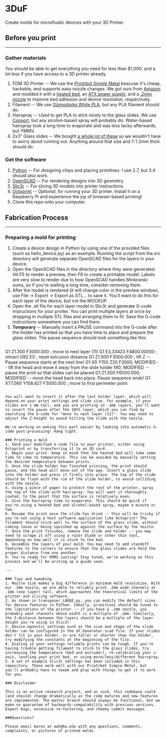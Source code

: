 # 3DuF
Create molds for microfluidic devices with  your 3D Printer.

## Before you print
---
### Gather materials
You should be able to get everything you need for less than $1,000, and a lot less if you have access to a 3D printer already.

1. FDM 3D Printer -- We use the [Printrbot Simple Metal](http://printrbot.com/product-category/3d-printers/simple-metal/) beacuse it's cheap, hackable, and supports easy nozzle changes. We got ours from [Amazon](http://amzn.com/B00IYC60IM) and modded it with a [heated bed](http://printrbot.com/shop/simple-metal-heated-bed/), an [ATX power supply](http://printrbot.com/shop/atx-power-supply/), and a [.2mm nozzle](http://printrbot.com/shop/tip-6-pack/) to improve bed adhesion and device resolution, respectively.
2. Filament -- We use [Gizmodorks White PLA](http://amzn.com/B00FG7BR22), but any PLA filament should do.
3. Hairspray -- Used to get PLA to stick nicely to the glass slides. We use [Consort](http://amzn.com/B000052Y6I), but any alcohol-based spray will probably do. Water-based hairspray took a long time to evaporate and was less tacky afterwards, but YMMV.
4. 2x3" Glass slides -- We bought [a whole lot of these]( http://amzn.com/B00EP0RUZ4) so we wouldn't have to worry about running out. Anything around that size and 1-1.2mm thick should do.

### Get the software

1. [Python](http://www.python.org/) -- For designing chips and placing primitives. I use 2.7, but 3.4 should also work.
2. [OpenSCAD](http://www.openscad.org/) -- For rendering designs into 3D geometry. 
3. [Slic3r](http://www.slic3r.org/) -- For slicing 3D models into printer instructions.
4. [Octoprint](http://www.octoprint.org/) -- *Optional*, for running your 3D printer. Install it on a Raspberry Pi and experience the joy of browser-based printing!
5. Clone this repo onto your computer.

## Fabrication Process
---
### Preparing a mold for printing

1. Create a device design in Python by using one of the provided files (such as hello_device.py) as an example. Running the script from the src directory will generate separate OpenSCAD files for the layers in your device.
2. Open the OpenSCAD files in the directory where they were generated. Hit F5 to render a preview, then F6 to create a printable model. Labels are very slow to render due to how OpenSCAD handles Minkowski sums, so if you're waiting a long time, consider removing them.
3. After the model is rendered (it will change color in the preview window), use File -> Export -> Export as STL... to save it. You'll want to do this for each layer of the device, but not the MOCKUP.
4. Open the .stl file for each layer model in Slic3r and generate G-code instructions for your printer. You can print multiple layers at once by dropping in multiple STL files and arranging them to fit. Save the G-code instructions somewhere you can find them.
5. **Temporary** -- Manually insert a PAUSE command into the G-code after the holder has printed so that you have time to place and prepare the glass slides. The pause sequence should look something like this:
   ```
G1 Z1.300 F3000.000 ; move to next layer (11)
G1 E3.33423 F4800.00000 ; retract
G92 E0 ; reset extrusion distance
G1 Z1.500 F3000.000 ; lift Z -- Pause sequence starts at the next line!
G1 X0 Y150 Z20 F3000;                     MODIFIED -- lift the head and move it away from the slide holder
M0;                                       MODIFIED -- pause the print so that slides can be placed
G1 Z1.500 F6000.000;                      MODIFIED -- move the head back into place. Pause sequence ends!
G1 X77.080 Y108.827 F3000.000 ; move to first perimeter point
   ```

   You will want to insert it after the last holder layer, which will depend on your print settings and slide size. For example, if your slides are 1 mm tall, and you are printing in .1mm layers, you'll want to insert the pause after the 10th layer, which you can find by searching the G-code for "move to next layer (11)". You may need to adjust the Z-height to avoid hitting the slide with the nozzle.  

   We're working on making this part easier by looking into automatic G-code post-processing! Hang tight.

### Printing a mold
1. Send your modified G-code file to your printer, either using Octoprint or by transferring it to an SD card.
2. Begin your print. Keep in mind that the heated bed will take some time to come to temperature. This can be avoided by manually setting the desired temperature between prints.
3. Once the slide holder has finished printing, the print should pause, and the head will move out of the way. Insert a glass slide into the holder and press it firmly into place. The top of the slide should be flush with the rim of the slide holder, to avoid colliding with the nozzle.
4. Using a piece of paper to protect the rest of the printer, spray the top of the slide with hairspray. You will want it thoroughly coated, to the point that the surface is relatively even. 
5. Give the hairspray time to evaporate. This should be quick if you're using a heated bed and alcohol-based spray, maybe a minute or two.
6. Resume the print once the slide has dried -- this will be tricky if you're not using a host software application like Octoprint! The filament should stick well to the surface of the glass slide, without coming loose or being squished up against the surface by the nozzle.
7. Once the print finishes, remove the slide and holder -- you may need to scrape it off using a razor blade or other thin tool, depending on how well it is stuck to the bed.
8. Assemble the layers of your mold. You may need to add standoff features to the corners to ensure that the glass slides are held the proper distance from one another. 
9. You're ready for PDMS casting! Stay tuned, we're working on this process and we'll be writing up a guide soon.

---

### Tips and tweaking
1. Nozzle size makes a big difference in minimum mold resolution. With our .2mm nozzle, we are able to reliably print .2mm wide channels at .1mm (one layer) tall, which approaches the theoretical limits of the printer and slicing software.
2. As shown in transposer_LARGE.py, you can modify the default sizes for device features in Python. Ideally, primitives should be tuned to the limitations of the printer -- if you have a .2mm nozzle, you probably want channels whose width is a multiple of .2mm. Similarly, the Z-distance between the layers should be a multiple of the layer height you're using in Slic3r.
3. Device-agnostic settings such as the size and shape of the slide holder can be configured in the UF_Generator.scad file. If your slides don't fit in your holder, or are taller or shorter than the holder, try modifying the constants at the beginning of the file. 
4. Dialing in your settings reliable prints can be tough. If you're having trouble getting filament to stick to the glass slides, try increasing the temperature (bed and extruder), re-calibrating your z-axis, leveling your print bed, or using more/less/different hairspray.
5. A set of example Slic3r settings has been included in this repository. These work well with our Printrbot Simple Metal, but you'll probably have to tweak and play with things to get it to work for you.

### Disclaimer

This is an active research project, and as such, this codebase could (and should) change dramatically as the code matures and new features are implemented. The master branch should always be functional, but we make no guarantee of backwards-compatability with previous versions. Expect bugs, excessive re-factoring, and cheeky commit messages.

###Questions?

Please email Aaron at awh@bu.edu with any questions, comments, complaints, or pictures of printed molds.
